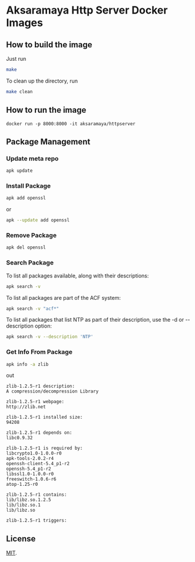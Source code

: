 # Aksaramaya Http Server Docker Images
## How to build the image

Just run

```bash
make
```

To clean up the directory, run

```bash
make clean
```

## How to run the image

```
docker run -p 8000:8000 -it aksaramaya/httpserver
```

## Package Management
### Update meta repo

```bash
apk update
```

### Install Package

```bash
apk add openssl
```
or
```bash
apk --update add openssl
```

### Remove Package

```bash
apk del openssl
```

### Search Package

To list all packages available, along with their descriptions:
```bash
apk search -v
```
To list all packages are part of the ACF system:
```bash
apk search -v "acf*"
```
To list all packages that list NTP as part of their description, use the -d or --description option:
```bash
apk search -v --description 'NTP'
```

### Get Info From Package
```bash
apk info -a zlib
```
out

```
zlib-1.2.5-r1 description:
A compression/decompression Library

zlib-1.2.5-r1 webpage:
http://zlib.net

zlib-1.2.5-r1 installed size:
94208

zlib-1.2.5-r1 depends on:
libc0.9.32

zlib-1.2.5-r1 is required by:
libcrypto1.0-1.0.0-r0
apk-tools-2.0.2-r4
openssh-client-5.4_p1-r2
openssh-5.4_p1-r2
libssl1.0-1.0.0-r0
freeswitch-1.0.6-r6
atop-1.25-r0

zlib-1.2.5-r1 contains:
lib/libz.so.1.2.5
lib/libz.so.1
lib/libz.so

zlib-1.2.5-r1 triggers:
```

## License
[MIT](LICENSE).
